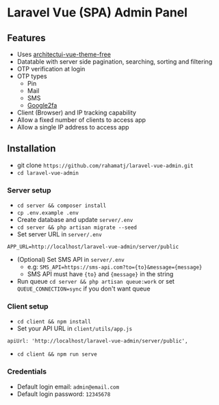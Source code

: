 # Laravel Vue (SPA) Admin Panel

## Features

- Uses [architectui-vue-theme-free](https://github.com/DashboardPack/architectui-vue-theme-free)
- Datatable with server side pagination, searching, sorting and filtering
- OTP verification at login
- OTP types
    - Pin
    - Mail
    - SMS
    - [Google2fa](https://github.com/antonioribeiro/google2fa-laravel)
- Client (Browser) and IP tracking capability
- Allow a fixed number of clients to access app
- Allow a single IP address to access app

## Installation

- git clone `https://github.com/rahamatj/laravel-vue-admin.git`
- `cd laravel-vue-admin`

### Server setup

- `cd server && composer install`
- `cp .env.example .env`
- Create database and update `server/.env`
- `cd server && php artisan migrate --seed`
- Set server URL in `server/.env`

```
APP_URL=http://localhost/laravel-vue-admin/server/public
```

- (Optional) Set SMS API in `server/.env`
    - e.g: `SMS_API=https://sms-api.com?to={to}&message={message}`
    - SMS API must have `{to}` and `{message}` in the string
- Run queue `cd server && php artisan queue:work` or set `QUEUE_CONNECTION=sync` if you don't want queue

### Client setup

- `cd client && npm install`
- Set your API URL in `client/utils/app.js`

```
apiUrl: 'http://localhost/laravel-vue-admin/server/public',
```

- `cd client && npm run serve`

### Credentials

- Default login email: `admin@email.com`
- Default login password: `12345678`